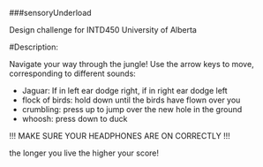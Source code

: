 ###sensoryUnderload

Design challenge for INTD450 University of Alberta

#Description:

Navigate your way through the jungle! Use the arrow keys to move, corresponding to different sounds:

  * Jaguar: If in left ear dodge right, if in right ear dodge left
  * flock of birds: hold down until the birds have flown over you
  * crumbling: press up to jump over the new hole in the ground
  * whoosh: press down to duck

!!! MAKE SURE YOUR HEADPHONES ARE ON CORRECTLY !!!

the longer you live the higher your score!
